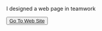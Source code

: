 I designed a web page in teamwork

<button><a href="https://muratbzc.github.io/web-page2/">Go To Web Site</a></button>
